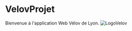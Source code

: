 # VelovProjet
Bienvenue à l'application Web Vélov de Lyon. 
![LogoVelov](https://images.app.goo.gl/BZAHQ2wf1BqCYx9J9)
